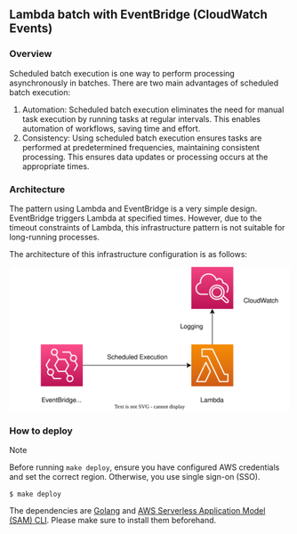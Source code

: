 ## Lambda batch with EventBridge (CloudWatch Events)
### Overview
Scheduled batch execution is one way to perform processing asynchronously in batches. There are two main advantages of scheduled batch execution:  

1. Automation: Scheduled batch execution eliminates the need for manual task execution by running tasks at regular intervals. This enables automation of workflows, saving time and effort.
2. Consistency: Using scheduled batch execution ensures tasks are performed at predetermined frequencies, maintaining consistent processing. This ensures data updates or processing occurs at the appropriate times.

### Architecture
The pattern using Lambda and EventBridge is a very simple design. EventBridge triggers Lambda at specified times. However, due to the timeout constraints of Lambda, this infrastructure pattern is not suitable for long-running processes.

The architecture of this infrastructure configuration is as follows:

![lambda-batch](./lambda-batch-with-event-bridge.svg)

### How to deploy
> [!NOTE]
> Before running `make deploy`, ensure you have configured AWS credentials and set the correct region. Otherwise, you use single sign-on (SSO).

```shell
$ make deploy
```
The dependencies are [Golang](https://go.dev/doc/install) and [AWS Serverless Application Model (SAM) CLI](https://github.com/aws/aws-sam-cli). Please make sure to install them beforehand.
